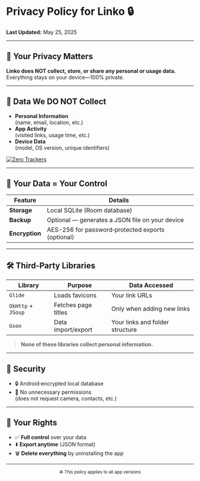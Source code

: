 # Privacy Policy for Linko 🔒

**Last Updated:** May 25, 2025

---

## 📌 Your Privacy Matters

**Linko does NOT collect, store, or share any personal or usage data.**  
Everything stays on your device—100% private.

---

## 🚫 Data We DO NOT Collect

- **Personal Information**  
  (name, email, location, etc.)
- **App Activity**  
  (visited links, usage time, etc.)
- **Device Data**  
  (model, OS version, unique identifiers)

[![Zero Trackers](https://img.shields.io/badge/0%20Trackers-100%25%20Private-brightgreen)](https://github.com/)

---

## 💾 Your Data = Your Control

| Feature        | Details                                           |
|----------------|---------------------------------------------------|
| **Storage**    | Local SQLite (Room database)                      |
| **Backup**     | Optional — generates a JSON file on your device   |
| **Encryption** | AES-256 for password‑protected exports (optional) |

---

## 🛠️ Third‑Party Libraries

| Library             | Purpose                    | Data Accessed                  |
|---------------------|----------------------------|--------------------------------|
| `Glide`             | Loads favicons             | Your link URLs                 |
| `OkHttp` + `JSoup`  | Fetches page titles        | Only when adding new links     |
| `Gson`               | Data import/export         | Your links and folder structure|

> **None of these libraries collect personal information.**

---

## 🔐 Security

- 🔒 Android‑encrypted local database  
- 🚫 No unnecessary permissions  
  (does not request camera, contacts, etc.)

---

## 📜 Your Rights

- ✅ **Full control** over your data  
- ⬇️ **Export anytime** (JSON format)  
- 🗑️ **Delete everything** by uninstalling the app

---

<div align="center">
  <sub>♻️ This policy applies to all app versions</sub>
</div>
